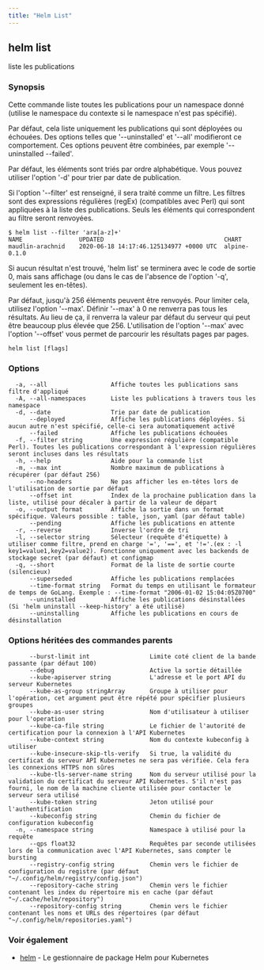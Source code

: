 ```yaml
---
title: "Helm List"
---
```


## helm list

liste les publications

### Synopsis

Cette commande liste toutes les publications pour un namespace donné (utilise le namespace du contexte si le namespace n'est pas spécifié).

Par défaut, cela liste uniquement les publications qui sont déployées ou échouées. Des options telles que '--uninstalled' et '--all' modifieront ce comportement. Ces options peuvent être combinées, par exemple '--uninstalled --failed'.

Par défaut, les éléments sont triés par ordre alphabétique. Vous pouvez utiliser l'option '-d' pour trier par date de publication.

Si l'option '--filter' est renseigné, il sera traité comme un filtre. Les filtres sont des expressions régulières (regEx) (compatibles avec Perl) qui sont appliquées à la liste des publications. Seuls les éléments qui correspondent au filtre seront renvoyées. 

    $ helm list --filter 'ara[a-z]+'
    NAME                UPDATED                                  CHART
    maudlin-arachnid    2020-06-18 14:17:46.125134977 +0000 UTC  alpine-0.1.0

Si aucun résultat n'est trouvé, 'helm list' se terminera avec le code de sortie 0, mais sans affichage (ou dans le cas de l'absence de l'option '-q', seulement les en-têtes).

Par défaut, jusqu'à 256 éléments peuvent être renvoyés. Pour limiter cela, utilisez l'option '--max'.
Définir '--max' à 0 ne renverra pas tous les résultats. Au lieu de ça, il renverra la valeur par défaut du serveur qui peut être beaucoup plus élevée que 256.
L'utilisation de l'option '--max' avec l'option '--offset' vous permet de parcourir les résultats pages par pages.

```
helm list [flags]
```

### Options

```
  -a, --all                  Affiche toutes les publications sans filtre d'appliqué
  -A, --all-namespaces       Liste les publications à travers tous les namespace
  -d, --date                 Trie par date de publication
      --deployed             Affiche les publications déployées. Si aucun autre n'est spécifié, celle-ci sera automatiquement activé
      --failed               Affiche les publications échouées
  -f, --filter string        Une expression régulière (compatible Perl). Toutes les publications correspondant à l'expression régulières seront incluses dans les résultats
  -h, --help                 Aide pour la commande list
  -m, --max int              Nombre maximum de publications à récupérer (par défaut 256)
      --no-headers           Ne pas afficher les en-têtes lors de l'utilisation de sortie par défaut
      --offset int           Index de la prochaine publication dans la liste, utilisé pour décaler à partir de la valeur de départ
  -o, --output format        Affiche la sortie dans un format spécifique. Valeurs possible : table, json, yaml (par défaut table)
      --pending              Affiche les publications en attente
  -r, --reverse              Inverse l'ordre de tri
  -l, --selector string      Sélecteur (requête d'étiquette) à utiliser comme filtre, prend en charge '=', '==', et '!='.(ex : -l key1=value1,key2=value2). Fonctionne uniquement avec les backends de stockage secret (par défaut) et configmap
  -q, --short                Format de la liste de sortie courte (silencieux)
      --superseded           Affiche les publications remplacées
      --time-format string   Format du temps en utilisant le formateur de temps de GoLang. Exemple : --time-format "2006-01-02 15:04:05Z0700"
      --uninstalled          Affiche les publications désinstallées (Si 'helm uninstall --keep-history' a été utilisé)
      --uninstalling         Affiche les publications en cours de désinstallation
```

### Options héritées des commandes parents

```
      --burst-limit int                 Limite coté client de la bande passante (par défaut 100)
      --debug                           Active la sortie détaillée
      --kube-apiserver string           L'adresse et le port API du serveur Kubernetes
      --kube-as-group stringArray       Groupe à utiliser pour l'opération, cet argument peut être répété pour spécifier plusieurs groupes
      --kube-as-user string             Nom d'utilisateur à utiliser pour l'operation
      --kube-ca-file string             Le fichier de l'autorité de certification pour la connexion à l'API Kubernetes
      --kube-context string             Nom du contexte kubeconfig à utiliser
      --kube-insecure-skip-tls-verify   Si true, la validité du certificat du serveur API Kubernetes ne sera pas vérifiée. Cela fera les connexions HTTPS non sûres
      --kube-tls-server-name string     Nom du serveur utilisé pour la validation du certificat du serveur API Kubernetes. S'il n'est pas fourni, le nom de la machine cliente utilisée pour contacter le serveur sera utilisé
      --kube-token string               Jeton utilisé pour l'authentification
      --kubeconfig string               Chemin du fichier de configuration kubeconfig
  -n, --namespace string                Namespace à utilisé pour la requête
      --qps float32                     Requêtes par seconde utilisées lors de la communication avec l'API Kubernetes, sans compter le bursting
      --registry-config string          Chemin vers le fichier de configuration du registre (par défaut "~/.config/helm/registry/config.json")
      --repository-cache string         Chemin vers le fichier contenant les index du répertoire mis en cache (par défaut "~/.cache/helm/repository")
      --repository-config string        Chemin vers le fichier contenant les noms et URLs des répertoires (par défaut "~/.config/helm/repositories.yaml")
```

### Voir également

* [helm](helm.md) - Le gestionnaire de package Helm pour Kubernetes
